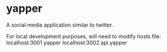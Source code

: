 # yapper
A social media application similar to twitter.

For local development purposes, will need to modify hosts file:
localhost:3001  yapper
localhost:3002  api.yapper